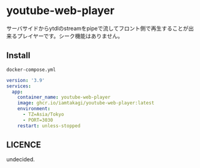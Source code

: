 # youtube-web-player
サーバサイドからytdlのstreamをpipeで流してフロント側で再生することが出来るプレイヤーです。シーク機能はありません。

## Install
`docker-compose.yml`
```yml
version: '3.9'
services:
  app:
    container_name: youtube-web-player
    image: ghcr.io/iamtakagi/youtube-web-player:latest
    environment:
      - TZ=Asia/Tokyo
      - PORT=3030
    restart: unless-stopped
```

## LICENCE
undecided.
